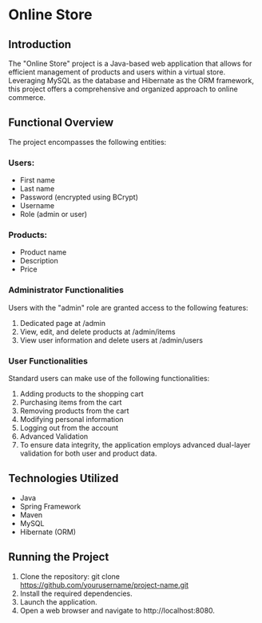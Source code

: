 # Online Store
## Introduction
The "Online Store" project is a Java-based web application that allows for efficient management of products and users within a virtual store. Leveraging MySQL as the database and Hibernate as the ORM framework, this project offers a comprehensive and organized approach to online commerce.

## Functional Overview
The project encompasses the following entities:

### Users:
* First name
* Last name
* Password (encrypted using BCrypt)
* Username
* Role (admin or user)

### Products:
* Product name
* Description
* Price

### Administrator Functionalities
Users with the "admin" role are granted access to the following features:

1. Dedicated page at /admin
1. View, edit, and delete products at /admin/items
1. View user information and delete users at /admin/users


### User Functionalities
Standard users can make use of the following functionalities:

1. Adding products to the shopping cart
1. Purchasing items from the cart
1. Removing products from the cart
1. Modifying personal information
1. Logging out from the account
1. Advanced Validation
1. To ensure data integrity, the application employs advanced dual-layer validation for both user and product data.

## Technologies Utilized
- Java
- Spring Framework
- Maven
- MySQL
- Hibernate (ORM)

## Running the Project
1. Clone the repository: git clone https://github.com/yourusername/project-name.git
1. Install the required dependencies.
1. Launch the application.
1. Open a web browser and navigate to http://localhost:8080.